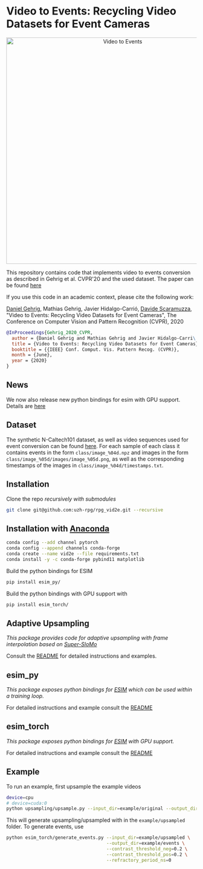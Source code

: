 # Video to Events: Recycling Video Datasets for Event Cameras

<p align="center">
  <a href="https://youtu.be/uX6XknBGg0w">
    <img src="http://rpg.ifi.uzh.ch/data/VID2E/thumb.png" alt="Video to Events" width="600"/>
  </a>
</p>

This repository contains code that implements 
video to events conversion as described in Gehrig et al. CVPR'20 and the used dataset. The paper can be found [here](http://rpg.ifi.uzh.ch/docs/CVPR20_Gehrig.pdf)

If you use this code in an academic context, please cite the following work:

[Daniel Gehrig](https://danielgehrig18.github.io/), Mathias Gehrig, Javier Hidalgo-Carrió, [Davide Scaramuzza](http://rpg.ifi.uzh.ch/people_scaramuzza.html), "Video to Events: Recycling Video Datasets for Event Cameras", The Conference on Computer Vision and Pattern Recognition (CVPR), 2020

```bibtex
@InProceedings{Gehrig_2020_CVPR,
  author = {Daniel Gehrig and Mathias Gehrig and Javier Hidalgo-Carri\'o and Davide Scaramuzza},
  title = {Video to Events: Recycling Video Datasets for Event Cameras},
  booktitle = {{IEEE} Conf. Comput. Vis. Pattern Recog. (CVPR)},
  month = {June},
  year = {2020}
}
```
## News
We now also release new python bindings for esim with GPU support.
Details are [here](esim_torch/README.md)

## Dataset
The synthetic N-Caltech101 dataset, as well as video sequences used for event conversion can be found [here](http://rpg.ifi.uzh.ch/data/VID2E/ncaltech_syn_images.zip). For each sample of each class it contains events in the form `class/image_%04d.npz` and images in the form `class/image_%05d/images/image_%05d.png`, as well as the corresponding timestamps of the images in `class/image_%04d/timestamps.txt`.

## Installation
Clone the repo *recursively with submodules*

```bash
git clone git@github.com:uzh-rpg/rpg_vid2e.git --recursive
```

## Installation with [Anaconda](https://www.anaconda.com/distribution/)

```bash
conda config --add channel pytorch
conda config --append channels conda-forge
conda create --name vid2e --file requirements.txt
conda install -y -c conda-forge pybind11 matplotlib
```

Build the python bindings for ESIM

```bash
pip install esim_py/
```

Build the python bindings with GPU support with 

```bash
pip install esim_torch/
```

## Adaptive Upsampling
*This package provides code for adaptive upsampling with frame interpolation based on [Super-SloMo](https://people.cs.umass.edu/~hzjiang/projects/superslomo/)*

Consult the [README](upsampling/README.md) for detailed instructions and examples.

## esim\_py
*This package exposes python bindings for [ESIM](http://rpg.ifi.uzh.ch/docs/CORL18_Rebecq.pdf) which can be used within a training loop.*

For detailed instructions and example consult the [README](esim_py/README.md)

## esim\_torch
*This package exposes python bindings for [ESIM](http://rpg.ifi.uzh.ch/docs/CORL18_Rebecq.pdf) with GPU support.*

For detailed instructions and example consult the [README](esim_torch/README.md)

## Example
To run an example, first upsample the example videos 

```bash
device=cpu
# device=cuda:0
python upsampling/upsample.py --input_dir=example/original --output_dir=example/upsampled --device=$device

```
This will generate upsampling/upsampled with in the `example/upsampled` folder. To generate events, use
```bash
python esim_torch/generate_events.py --input_dir=example/upsampled \
                                     --output_dir=example/events \
                                     --contrast_threshold_neg=0.2 \
                                     --contrast_threshold_pos=0.2 \
                                     --refractory_period_ns=0
```



